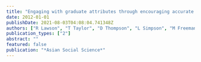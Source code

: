```yaml
---
title: "Engaging with graduate attributes through encouraging accurate student self-assessment"
date: 2012-01-01
publishDate: 2021-08-03T04:08:04.741348Z
authors: ["R Lawson", "T Taylor", "D Thompson", "L Simpson", "M Freeman", "L Treleaven", " ..."]
publication_types: ["2"]
abstract: ""
featured: false
publication: "*Asian Social Science*"
---
```


